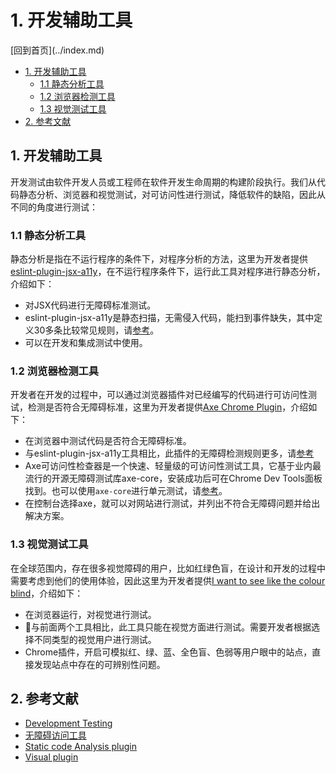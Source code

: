 # 1. 开发辅助工具

\[回到首页\]\(../index.md\)

* [1. 开发辅助工具](develop.md#1-开发辅助工具)
  * [1.1 静态分析工具](develop.md#11-静态分析工具)
  * [1.2 浏览器检测工具](develop.md#12-浏览器检测工具)
  * [1.3 视觉测试工具](develop.md#13-视觉测试工具)
* [2. 参考文献](develop.md#2-参考文献)

## 1. 开发辅助工具

开发测试由软件开发人员或工程师在软件开发生命周期的构建阶段执行。我们从代码静态分析、浏览器和视觉测试，对可访问性进行测试，降低软件的缺陷，因此从不同的角度进行测试：

### 1.1 静态分析工具

静态分析是指在不运行程序的条件下，对程序分析的方法，这里为开发者提供[eslint-plugin-jsx-a11y](https://github.com/evcohen/eslint-plugin-jsx-a11y)，在不运行程序条件下，运行此工具对程序进行静态分析，介绍如下：

* 对JSX代码进行无障碍标准测试。
* eslint-plugin-jsx-a11y是静态扫描，无需侵入代码，能扫到事件缺失，其中定义30多条比较常见规则，请[参考](https://github.com/evcohen/eslint-plugin-jsx-a11y)。
* 可以在开发和集成测试中使用。

### 1.2 浏览器检测工具

开发者在开发的过程中，可以通过浏览器插件对已经编写的代码进行可访问性测试，检测是否符合无障碍标准，这里为开发者提供[Axe Chrome Plugin](https://chrome.google.com/webstore/detail/axe/lhdoppojpmngadmnindnejefpokejbdd)，介绍如下：

* 在浏览器中测试代码是否符合无障碍标准。
* 与eslint-plugin-jsx-a11y工具相比，此插件的无障碍检测规则更多，请[参考](https://github.com/dequelabs/axe-core/blob/develop/doc/rule-descriptions.md)
* Axe可访问性检查器是一个快速、轻量级的可访问性测试工具，它基于业内最流行的开源无障碍测试库axe-core，安装成功后可在Chrome Dev Tools面板找到。也可以使用`axe-core`进行单元测试，请[参考](https://github.com/dequelabs/axe-core)。
* 在控制台选择axe，就可以对网站进行测试，并列出不符合无障碍问题并给出解决方案。

### 1.3 视觉测试工具

在全球范围内，存在很多视觉障碍的用户，比如红绿色盲，在设计和开发的过程中需要考虑到他们的使用体验，因此这里为开发者提供[I want to see like the colour blind](https://chrome.google.com/webstore/detail/i-want-to-see-like-the-co/jebeedfnielkcjlcokhiobodkjjpbjia)，介绍如下：

* 在浏览器运行，对视觉进行测试。
* 与前面两个工具相比，此工具只能在视觉方面进行测试。需要开发者根据选择不同类型的视觉用户进行测试。
* Chrome插件，开启可模拟红、绿、蓝、全色盲、色弱等用户眼中的站点，直接发现站点中存在的可辨别性问题。

## 2. 参考文献

* [Development Testing](https://en.wikipedia.org/wiki/Development_testing)
* [无障碍访问工具](https://www.w3cschool.cn/front_end_handbook_2017/front_end_handbook_2017-jtqp26ec.html)
* [Static code Analysis plugin](https://github.com/evcohen/eslint-plugin-jsx-a11y)
* [Visual plugin](https://websitecreationworkshop.com/blog/design-tips/see-like-color-blind/)

